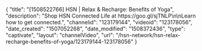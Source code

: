 {
    "title": "[1508522766] HSN | Relax & Recharge: Benefits of Yoga",
    "description": "Shop HSN Connected Life at https:\/\/goo.gl\/sjTNLP\n\nLearn how to get connected.",
    "channelid": "123179144",
    "videoid": "123178056",
    "date_created": "1507052268",
    "date_modified": "1508372436",
    "type": "captivate",
    "layout": "channelVideo",
    "url": "\/hsn-network\/hsn-relax-recharge-benefits-of-yoga\/123179144-123178056"
}